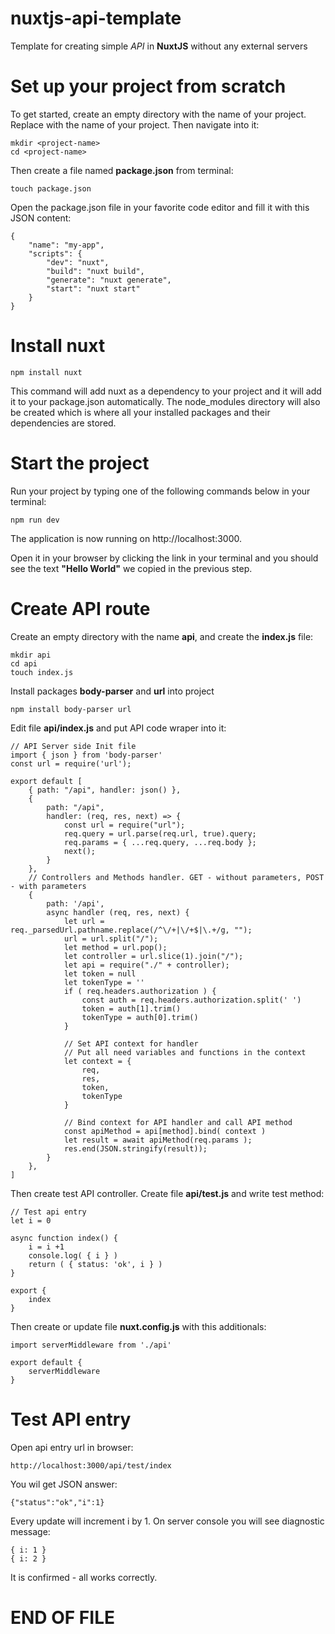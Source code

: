 # nuxtjs-api-template
Template for creating simple *API* in __NuxtJS__ without any external servers 

# Set up your project from scratch

To get started, create an empty directory with the name of your project.
Replace <project-name> with the name of your project. Then navigate into it:

    mkdir <project-name>
    cd <project-name>

Then create a file named __package.json__ from terminal:

    touch package.json

Open the package.json file in your favorite code editor and fill it with this JSON content:

    {
        "name": "my-app",
        "scripts": {
            "dev": "nuxt",
            "build": "nuxt build",
            "generate": "nuxt generate",
            "start": "nuxt start"
        }
    }

# Install nuxt    

    npm install nuxt

This command will add nuxt as a dependency to your project and it will add it to your package.json automatically. The node_modules directory will also be created which is where all your installed packages and their dependencies are stored.

# Start the project

Run your project by typing one of the following commands below in your terminal:

    npm run dev

The application is now running on http://localhost:3000.

Open it in your browser by clicking the link in your terminal and you should see the text __"Hello World"__ we copied in the previous step.

# Create  API route

Create an empty directory with the name __api__, and create the __index.js__ file:

    mkdir api
    cd api
    touch index.js

Install packages **body-parser** and **url** into project

    npm install body-parser url

Edit file __api/index.js__ and put API code wraper into it:
```
// API Server side Init file
import { json } from 'body-parser'
const url = require('url');

export default [
    { path: "/api", handler: json() },
    {
        path: "/api",
        handler: (req, res, next) => {
            const url = require("url");
            req.query = url.parse(req.url, true).query;
            req.params = { ...req.query, ...req.body };
            next();
        }
    },
    // Controllers and Methods handler. GET - without parameters, POST - with parameters
    {
        path: '/api',
        async handler (req, res, next) {
            let url = req._parsedUrl.pathname.replace(/^\/+|\/+$|\.+/g, "");
            url = url.split("/");
            let method = url.pop();
            let controller = url.slice(1).join("/");
            let api = require("./" + controller);
            let token = null
            let tokenType = ''
            if ( req.headers.authorization ) {
                const auth = req.headers.authorization.split(' ')
                token = auth[1].trim()
                tokenType = auth[0].trim()
            }

            // Set API context for handler
            // Put all need variables and functions in the context
            let context = {
                req,
                res,
                token,
                tokenType
            }

            // Bind context for API handler and call API method
            const apiMethod = api[method].bind( context )
            let result = await apiMethod(req.params );
            res.end(JSON.stringify(result));
        }
    },
]
```
Then create test API controller. Create file __api/test.js__ and write test method:
```
// Test api entry
let i = 0

async function index() {
    i = i +1
    console.log( { i } )
    return ( { status: 'ok', i } )        
}

export {
    index
}
```

Then create or update file **nuxt.config.js** with this additionals:
```
import serverMiddleware from './api'

export default {
    serverMiddleware
}
```

# Test API entry

Open api entry url in browser:

    http://localhost:3000/api/test/index

You wil get JSON answer:

    {"status":"ok","i":1}

Every update will increment i by 1. On server console you will see diagnostic message:

    { i: 1 }
    { i: 2 }

It is confirmed - all works correctly.
# END OF FILE


